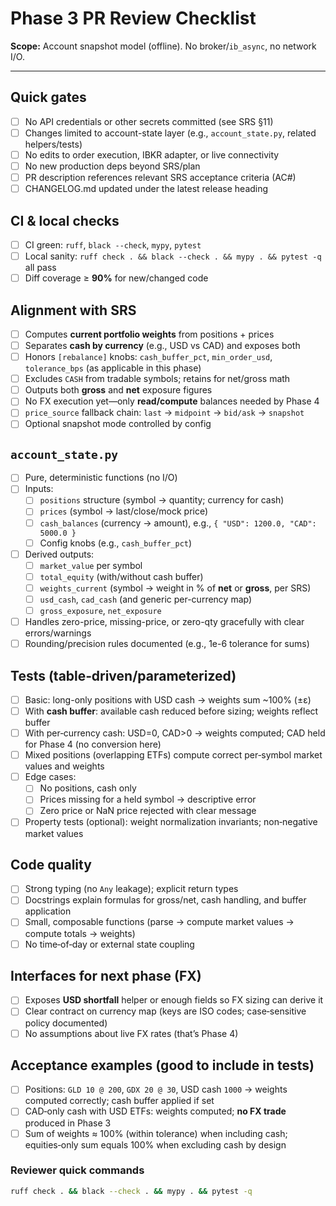 # Phase 3 PR Review Checklist

**Scope:** Account snapshot model (offline). No broker/`ib_async`, no network I/O.

---

## Quick gates
- [ ] No API credentials or other secrets committed (see SRS §11)
- [ ] Changes limited to account-state layer (e.g., `account_state.py`, related helpers/tests)
- [ ] No edits to order execution, IBKR adapter, or live connectivity
- [ ] No new production deps beyond SRS/plan
- [ ] PR description references relevant SRS acceptance criteria (AC#)
- [ ] CHANGELOG.md updated under the latest release heading

## CI & local checks
- [ ] CI green: `ruff`, `black --check`, `mypy`, `pytest`
- [ ] Local sanity: `ruff check . && black --check . && mypy . && pytest -q` all pass
- [ ] Diff coverage ≥ **90%** for new/changed code

## Alignment with SRS
- [ ] Computes **current portfolio weights** from positions + prices
- [ ] Separates **cash by currency** (e.g., USD vs CAD) and exposes both
- [ ] Honors `[rebalance]` knobs: `cash_buffer_pct`, `min_order_usd`, `tolerance_bps` (as applicable in this phase)
- [ ] Excludes `CASH` from tradable symbols; retains for net/gross math
- [ ] Outputs both **gross** and **net** exposure figures
- [ ] No FX execution yet—only **read/compute** balances needed by Phase 4
- [ ] `price_source` fallback chain: `last` → `midpoint` → `bid/ask` → `snapshot`
- [ ] Optional snapshot mode controlled by config

## `account_state.py`
- [ ] Pure, deterministic functions (no I/O)
- [ ] Inputs:
  - [ ] `positions` structure (symbol → quantity; currency for cash)
  - [ ] `prices` (symbol → last/close/mock price)
  - [ ] `cash_balances` (currency → amount), e.g., `{ "USD": 1200.0, "CAD": 5000.0 }`
  - [ ] Config knobs (e.g., `cash_buffer_pct`)
- [ ] Derived outputs:
  - [ ] `market_value` per symbol
  - [ ] `total_equity` (with/without cash buffer)
  - [ ] `weights_current` (symbol → weight in % of **net** or **gross**, per SRS)
  - [ ] `usd_cash`, `cad_cash` (and generic per-currency map)
  - [ ] `gross_exposure`, `net_exposure`
- [ ] Handles zero-price, missing-price, or zero-qty gracefully with clear errors/warnings
- [ ] Rounding/precision rules documented (e.g., 1e-6 tolerance for sums)

## Tests (table‑driven/parameterized)
- [ ] Basic: long-only positions with USD cash → weights sum ~100% (±ε)
- [ ] With **cash buffer**: available cash reduced before sizing; weights reflect buffer
- [ ] With per‑currency cash: USD=0, CAD>0 → weights computed; CAD held for Phase 4 (no conversion here)
- [ ] Mixed positions (overlapping ETFs) compute correct per‑symbol market values and weights
- [ ] Edge cases:
  - [ ] No positions, cash only
  - [ ] Prices missing for a held symbol → descriptive error
  - [ ] Zero price or NaN price rejected with clear message
- [ ] Property tests (optional): weight normalization invariants; non‑negative market values

## Code quality
- [ ] Strong typing (no `Any` leakage); explicit return types
- [ ] Docstrings explain formulas for gross/net, cash handling, and buffer application
- [ ] Small, composable functions (parse → compute market values → compute totals → weights)
- [ ] No time‑of‑day or external state coupling

## Interfaces for next phase (FX)
- [ ] Exposes **USD shortfall** helper or enough fields so FX sizing can derive it
- [ ] Clear contract on currency map (keys are ISO codes; case‑sensitive policy documented)
- [ ] No assumptions about live FX rates (that’s Phase 4)

## Acceptance examples (good to include in tests)
- [ ] Positions: `GLD 10 @ 200`, `GDX 20 @ 30`, USD cash `1000` → weights computed correctly; cash buffer applied if set
- [ ] CAD‑only cash with USD ETFs: weights computed; **no FX trade** produced in Phase 3
- [ ] Sum of weights ≈ 100% (within tolerance) when including cash; equities‑only sum equals 100% when excluding cash by design

### Reviewer quick commands
```bash
ruff check . && black --check . && mypy . && pytest -q
```
